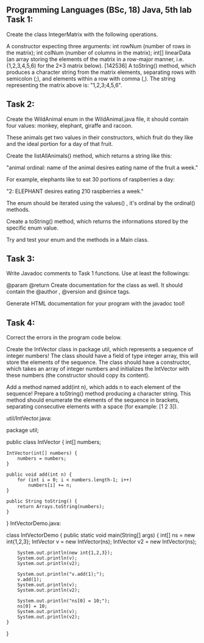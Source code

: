 Programming Languages (BSc, 18) Java, 5th lab
Task 1:
-------
Create the class IntegerMatrix with the following operations.

A constructor expecting three arguments:
int rowNum (number of rows in the matrix);
int colNum (number of columns in the matrix);
int[] linearData (an array storing the elements of the matrix in a row-major manner, i.e. {1,2,3,4,5,6) for the
2×3
matrix below).
[142536]
A toString() method, which produces a character string from the matrix elements, separating rows with semicolon (;), and elements within a row with comma (,). The string representing the matrix above is: "1,2,3;4,5,6".

Task 2:
-------
Create the WildAnimal enum in the WildAnimal.java file, it should contain four values: monkey, elephant, giraffe and racoon.

These animals get two values in their constructors, which fruit do they like and the ideal portion for a day of that fruit.

Create the listAllAnimals() method, which returns a string like this:

"animal ordinal: name of the animal desires eating name of the fruit a week."

For example, elephants like to eat 30 portions of raspberries a day:

"2: ELEPHANT desires eating 210 raspberries a week."

The enum should be iterated using the values() , it's ordinal by the ordinal() methods.

Create a toString() method, which returns the informations stored by the specific enum value.

Try and test your enum and the methods in a Main class.

Task 3:
-------
Write Javadoc comments to Task 1 functions. Use at least the followings:

@param
@return
Create documentation for the class as well. It should contain the @author , @version and @since tags.

Generate HTML documentation for your program with the javadoc tool!

Task 4:
-------
Correct the errors in the program code below.

Create the IntVector class in package util, which represents a sequence of integer numbers! The class should have a field of type integer array, this will store the elements of the sequence. The class should have a constructor, which takes an array of integer numbers and initializes the IntVector with these numbers (the constructor should copy its content).

Add a method named add(int n), which adds n to each element of the sequence! Prepare a toString() method producing a character string. This method should enumerate the elements of the sequence in brackets, separating consecutive elements with a space (for example: [1 2 3]).

util/IntVector.java:

package util;

public class IntVector {
    int[] numbers;

    IntVector(int[] numbers) {
        numbers = numbers;
    }

    public void add(int n) {
        for (int i = 0; i < numbers.length-1; i++)
            numbers[i] += n;
    }

    public String toString() {
        return Arrays.toString(numbers);
    }
}
IntVectorDemo.java:

class IntVectorDemo {
    public static void main(String[] args) {
        int[] ns = new int{1,2,3};
        IntVector v = new IntVector(ns);
        IntVector v2 = new IntVector(ns);

        System.out.println(new int{1,2,3});
        System.out.println(v);
        System.out.println(v2);

        System.out.println("v.add(1);");
        v.add(1);
        System.out.println(v);
        System.out.println(v2);

        System.out.println("ns[0] = 10;");
        ns[0] = 10;             
        System.out.println(v);
        System.out.println(v2);
    }
}